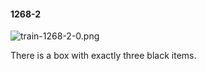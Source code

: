#### 1268-2
![train-1268-2-0.png](https://github.com/lil-lab/nlvr/raw/master/nlvr/train/images/13/train-1268-2-0.png "train-1268-2-0.png")

There is a box with exactly three black items.